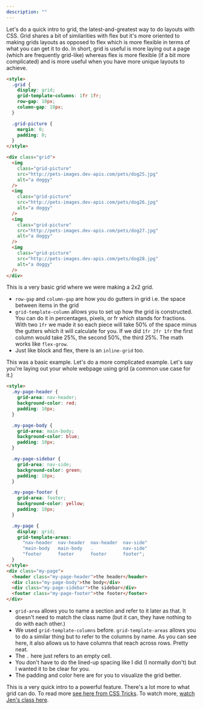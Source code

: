 ```yaml
---
description: ""
---
```


Let's do a quick intro to grid, the latest-and-greatest way to do layouts with CSS. Grid shares a bit of similarities with flex but it's more oriented to making grids layouts as opposed to flex which is more flexible in terms of what you can get it to do. In short, grid is useful is more laying out a page (which are frequently grid-like) whereas flex is more flexible (if a bit more complicated) and is more useful when you have more unique layouts to achieve.

```html
<style>
  .grid {
    display: grid;
    grid-template-columns: 1fr 1fr;
    row-gap: 10px;
    column-gap: 10px;
  }

  .grid-picture {
    margin: 0;
    padding: 0;
  }
</style>

<div class="grid">
  <img
    class="grid-picture"
    src="http://pets-images.dev-apis.com/pets/dog25.jpg"
    alt="a doggy"
  />
  <img
    class="grid-picture"
    src="http://pets-images.dev-apis.com/pets/dog26.jpg"
    alt="a doggy"
  />
  <img
    class="grid-picture"
    src="http://pets-images.dev-apis.com/pets/dog27.jpg"
    alt="a doggy"
  />
  <img
    class="grid-picture"
    src="http://pets-images.dev-apis.com/pets/dog28.jpg"
    alt="a doggy"
  />
</div>
```

This is a very basic grid where we were making a 2x2 grid.

- `row-gap` and `column-gap` are how you do gutters in grid i.e. the space between items in the grid
- `grid-template-column` allows you to set up how the grid is constructed. You can do it in percentages, pixels, or fr which stands for fractions. With two `1fr` we made it so each piece will take 50% of the space minus the gutters which it will calculate for you. If we did `1fr 2fr 1fr` the first column would take 25%, the second 50%, the third 25%. The math works like `flex-grow`.
- Just like block and flex, there is an `inline-grid` too.

This was a basic example. Let's do a more complicated example. Let's say you're laying out your whole webpage using grid (a common use case for it.)

```html
<style>
  .my-page-header {
    grid-area: nav-header;
    background-color: red;
    padding: 10px;
  }

  .my-page-body {
    grid-area: main-body;
    background-color: blue;
    padding: 10px;
  }

  .my-page-sidebar {
    grid-area: nav-side;
    background-color: green;
    padding: 10px;
  }

  .my-page-footer {
    grid-area: footer;
    background-color: yellow;
    padding: 10px;
  }

  .my-page {
    display: grid;
    grid-template-areas:
      "nav-header  nav-header  nav-header  nav-side"
      "main-body   main-body   .           nav-side"
      "footer      footer      footer      footer";
  }
</style>
<div class="my-page">
  <header class="my-page-header">the header</header>
  <div class="my-page-body">the body</div>
  <div class="my-page-sidebar">the sidebar</div>
  <footer class="my-page-footer">the footer</footer>
</div>
```

- `grid-area` allows you to name a section and refer to it later as that. It doesn't need to match the class name (but it can, they have nothing to do with each other.)
- We used `grid-template-columns` before. `grid-template-areas` allows you to do a similar thing but to refer to the columns by name. As you can see here, it also allows us to have columns that reach across rows. Pretty neat.
- The `.` here just refers to an empty cell.
- You don't have to do the lined-up spacing like I did (I normally don't) but I wanted it to be clear for you.
- The padding and color here are for you to visualize the grid better.

This is a very quick intro to a powerful feature. There's a lot more to what grid can do. To read more [see here from CSS Tricks][css-tricks]. To watch more, [watch Jen's class here][fem].

[css-tricks]: https://css-tricks.com/snippets/css/complete-guide-grid/
[fem]: https://frontendmasters.com/courses/css-grid-flexbox-v2/
